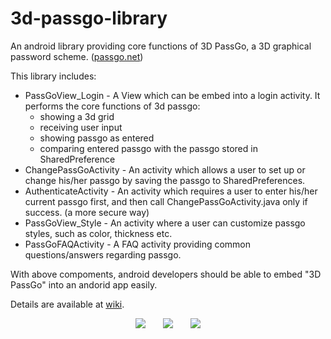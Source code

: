 # 3d-passgo-library
An android library providing core functions of 3D PassGo, a 3D graphical password scheme. ([passgo.net](http://passgo.net))

This library includes:

* PassGoView_Login - A View which can be embed into a login activity. It performs the core functions of 3d passgo:
  * showing a 3d grid
  * receiving user input
  * showing passgo as entered
  * comparing entered passgo with the passgo stored in SharedPreference
* ChangePassGoActivity - An activity which allows a user to set up or change his/her passgo by saving the passgo to SharedPreferences.
* AuthenticateActivity - An activity which requires a user to enter his/her current passgo first, and then call ChangePassGoActivity.java only if success. (a more secure way)
* PassGoView_Style - An activity where a user can customize passgo styles, such as color, thickness etc.
* PassGoFAQActivity - A FAQ activity providing common questions/answers regarding passgo.

With above compoments, android developers should be able to embed "3D PassGo" into an andorid app easily. 

Details are available at [wiki](https://github.com/3d-passgo/3d-passgo-library-android/wiki).
<p align="center">
<img src="https://github.com/3d-passgo/3d-passgo-library-android/blob/master/images/p_login.jpg"> &nbsp;&nbsp;&nbsp;&nbsp;&nbsp;
<img src="https://github.com/3d-passgo/3d-passgo-library-android/blob/master/images/p_style.jpg">   &nbsp;&nbsp;&nbsp;&nbsp;&nbsp;   
<img src="https://github.com/3d-passgo/3d-passgo-library-android/blob/master/images/p_gridsize.jpg">  
</p>
